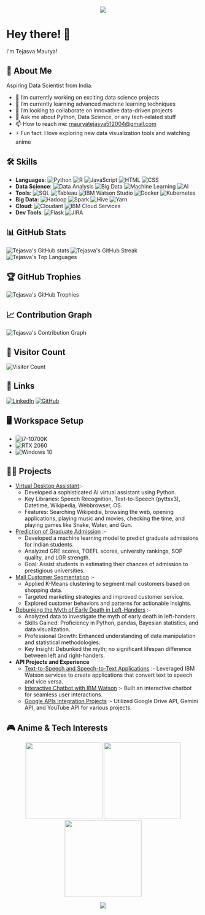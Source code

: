 <h1 align="center" style="color: #0077ff; text-shadow: 2px 2px 5px #87CEFA;">
    <img src="https://readme-typing-svg.herokuapp.com/?font=Righteous&size=35&center=true&vCenter=true&width=500&height=70&duration=4000&lines=Hi+There!+👋;+I'm+Tejasva+Maurya!;" />
</h1>

# Hey there! 👋

I'm Tejasva Maurya!

## 🚀 About Me
Aspiring Data Scientist from India.

- 🔭 I’m currently working on exciting data science projects
- 🌱 I’m currently learning advanced machine learning techniques
- 👯 I’m looking to collaborate on innovative data-driven projects
- 💬 Ask me about Python, Data Science, or any tech-related stuff
- 📫 How to reach me: [mauryatejasva512004@gmail.com](mailto:mauryatejasva512004@gmail.com)
- ⚡ Fun fact: I love exploring new data visualization tools and watching anime

## 🛠️ Skills
- **Languages**: ![Python](https://img.shields.io/badge/-Python-3776AB?style=flat-square&logo=python&logoColor=white) ![R](https://img.shields.io/badge/-R-276DC3?style=flat-square&logo=r&logoColor=white) ![JavaScript](https://img.shields.io/badge/-JavaScript-F7DF1E?style=flat-square&logo=javascript&logoColor=black) ![HTML](https://img.shields.io/badge/-HTML-E34F26?style=flat-square&logo=html5&logoColor=white) ![CSS](https://img.shields.io/badge/-CSS-1572B6?style=flat-square&logo=css3&logoColor=white)
- **Data Science**: ![Data Analysis](https://img.shields.io/badge/-Data%20Analysis-1D2C4C?style=flat-square&logo=databricks&logoColor=white) ![Big Data](https://img.shields.io/badge/-Big%20Data-FF6F00?style=flat-square&logo=apache-spark&logoColor=white) ![Machine Learning](https://img.shields.io/badge/-Machine%20Learning-007ACC?style=flat-square&logo=tensorflow&logoColor=white) ![AI](https://img.shields.io/badge/-AI-2C6BC5?style=flat-square&logo=ai&logoColor=white)
- **Tools**: ![SQL](https://img.shields.io/badge/-SQL-4479A1?style=flat-square&logo=postgresql&logoColor=white) ![Tableau](https://img.shields.io/badge/-Tableau-E97627?style=flat-square&logo=tableau&logoColor=white) ![IBM Watson Studio](https://img.shields.io/badge/-IBM%20Watson-0530AD?style=flat-square&logo=ibm&logoColor=white) ![Docker](https://img.shields.io/badge/-Docker-2496ED?style=flat-square&logo=docker&logoColor=white) ![Kubernetes](https://img.shields.io/badge/-Kubernetes-326CE5?style=flat-square&logo=kubernetes&logoColor=white)
- **Big Data**: ![Hadoop](https://img.shields.io/badge/-Hadoop-66CCFF?style=flat-square&logo=apache-hadoop&logoColor=black) ![Spark](https://img.shields.io/badge/-Spark-E25A1C?style=flat-square&logo=apache-spark&logoColor=white) ![Hive](https://img.shields.io/badge/-Hive-FDEE21?style=flat-square&logo=apache-hive&logoColor=black) ![Yarn](https://img.shields.io/badge/-Yarn-2C8EBB?style=flat-square&logo=yarn&logoColor=white)
- **Cloud**: ![Cloudant](https://img.shields.io/badge/-Cloudant-141D9E?style=flat-square&logo=ibm-cloud&logoColor=white) ![IBM Cloud Services](https://img.shields.io/badge/-IBM%20Cloud-1261FE?style=flat-square&logo=ibm-cloud&logoColor=white)
- **Dev Tools**: ![Flask](https://img.shields.io/badge/-Flask-000000?style=flat-square&logo=flask&logoColor=white) ![JIRA](https://img.shields.io/badge/-JIRA-0052CC?style=flat-square&logo=jira&logoColor=white)

## 📊 GitHub Stats
![Tejasva's GitHub stats](https://github-readme-stats.vercel.app/api?username=Tejasva-Maurya&show_icons=true&theme=radical)
![Tejasva's GitHub Streak](https://github-readme-streak-stats.herokuapp.com/?user=Tejasva-Maurya&theme=radical)
![Tejasva's Top Languages](https://github-readme-stats.vercel.app/api/top-langs/?username=Tejasva-Maurya&layout=compact&theme=radical)

## 🏆 GitHub Trophies
![Tejasva's GitHub Trophies](https://github-profile-trophy.vercel.app/?username=Tejasva-Maurya&theme=radical&no-frame=true&margin-w=15&margin-h=15)

## 📈 Contribution Graph
![Tejasva's Contribution Graph](https://github-readme-activity-graph.vercel.app/graph?username=Tejasva-Maurya&theme=redical)

## 🧮 Visitor Count
![Visitor Count](https://komarev.com/ghpvc/?username=Tejasva-Maurya&color=blueviolet&style=flat)

## 🔗 Links
[![LinkedIn](https://img.shields.io/badge/linkedin-0A66C2?style=for-the-badge&logo=linkedin&logoColor=white)](https://linkedin.com/in/tejasva-maurya)
[![GitHub](https://img.shields.io/badge/github-171515?style=for-the-badge&logo=github&logoColor=white)](https://github.com/Tejasva-Maurya)

## 🖥️ Workspace Setup
- ![i7-10700K](https://img.shields.io/badge/Intel-Core_i7_10th-0071C5?style=for-the-badge&logo=intel&logoColor=white)
- ![RTX 2060](https://img.shields.io/badge/NVIDIA-RTX_2060-76B900?style=for-the-badge&logo=nvidia&logoColor=white)
- ![Windows 10](https://img.shields.io/badge/Windows-10-0078D6?style=for-the-badge&logo=windows&logoColor=white)

## 🐱‍💻 Projects
- [Virtual Desktop Assistant](https://github.com/Tejasva-Maurya/Virtual-Assistant-using-Python):-
  - Developed a sophisticated AI virtual assistant using Python.
  - Key Libraries: Speech Recognition, Text-to-Speech (pyttsx3), Datetime, Wikipedia, Webbrowser, OS.
  - Features: Searching Wikipedia, browsing the web, opening applications, playing music and movies, checking the time, and playing games like Snake, Water, and Gun.
- [Prediction of Graduate Admission](https://github.com/Tejasva-Maurya/Data-Analysis/tree/main/Prediction%20of%20Graduate%20Admission) :-
  - Developed a machine learning model to predict graduate admissions for Indian students.
  - Analyzed GRE scores, TOEFL scores, university rankings, SOP quality, and LOR strength.
  - Goal: Assist students in estimating their chances of admission to prestigious universities.
- [Mall Customer Segmentation](https://github.com/Tejasva-Maurya/Data-Analysis/tree/main/Mall%20Customer%20Segmentation) :-
  - Applied K-Means clustering to segment mall customers based on shopping data.
  - Targeted marketing strategies and improved customer service.
  - Explored customer behaviors and patterns for actionable insights.
- [Debunking the Myth of Early Death in Left-Handers](https://github.com/Tejasva-Maurya/Debunking-the-Myth-of-Early-Death-in-Left-Handers) :-
  - Analyzed data to investigate the myth of early death in left-handers.
  - Skills Gained: Proficiency in Python, pandas, Bayesian statistics, and data visualization.
  - Professional Growth: Enhanced understanding of data manipulation and statistical methodologies.
  - Key Insight: Debunked the myth; no significant lifespan difference between left and right-handers.
- **API Projects and Experience**
  - [Text-to-Speech and Speech-to-Text Applications](https://github.com/Tejasva-Maurya/text-to-speech) :- Leveraged IBM Watson services to create applications that convert text to speech and vice versa.
  - [Interactive Chatbot with IBM Watson](https://github.com/Tejasva-Maurya/chatbot-ibm-watson) :- Built an interactive chatbot for seamless user interactions.
  - [Google APIs Integration Projects](https://github.com/Tejasva-Maurya/google-apis-integration) :- Utilized Google Drive API, Gemini API, and YouTube API for various projects.

## 🎮 Anime & Tech Interests
<p align="center">
  <img src="https://media.giphy.com/media/l3vR85PnGsBwu1PFK/giphy.gif" width="200" height="200" />
  <img src="https://media.giphy.com/media/xT9IgzoKnwFNmISR8I/giphy.gif" width="200" height="200" />
  <img src="https://media.giphy.com/media/3o6Zt6ML6BklcajjsA/giphy.gif" width="200" height="200" />
</p>

<p align="center">
  <img src="https://readme-typing-svg.herokuapp.com/?font=Righteous&size=24&center=true&vCenter=true&width=600&height=50&lines=Tech+Enthusiast+💻;AI+and+Data+Science+Lover+🤖;Anime+Fan+🖤;Always+Learning+New+Things+🚀" />
</p>
